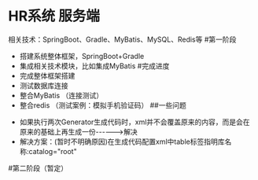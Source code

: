 HR系统 服务端
===
相关技术：SpringBoot、Gradle、MyBatis、MySQL、Redis等
#第一阶段
   - 搭建系统整体框架，SpringBoot+Gradle
   - 集成相关技术模块，比如集成MyBatis
 #完成进度
 - 完成整体框架搭建
 - 测试数据库连接
 - 整合MyBatis （连接测试）
 - 整合redis （测试案例：模拟手机验证码）
##一些问题
 * 如果执行两次Generator生成代码时，xml并不会覆盖原来的内容，而是会在原来的基础上再生成一份------>解决
 * 解决方案：(暂时不明确原因)在生成代码配置xml中table标签指明库名称:catalog="root"
  
#第二阶段（暂定）